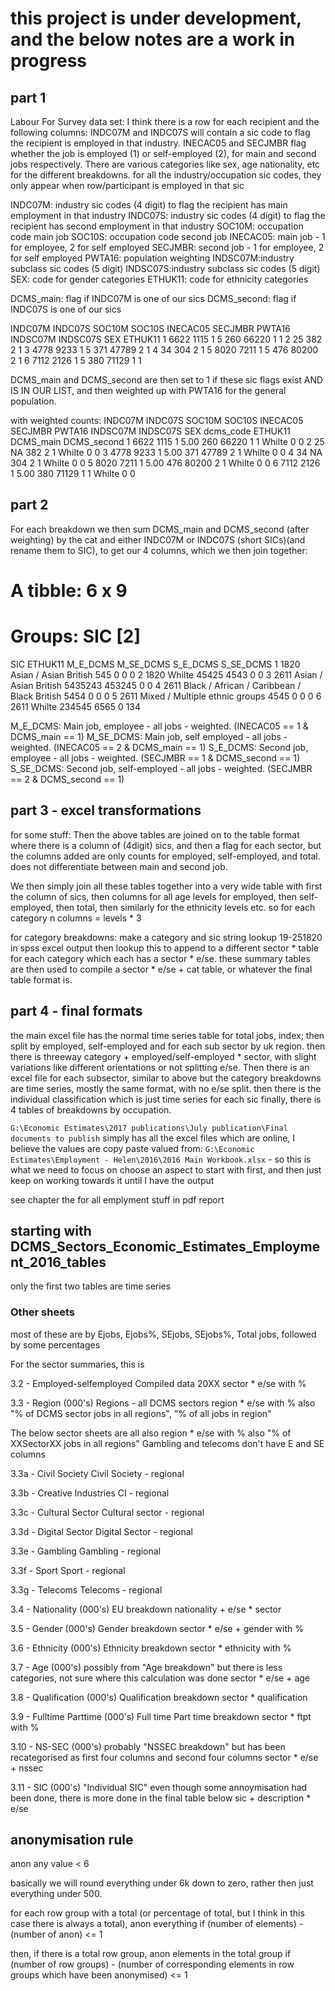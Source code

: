 # this project is under development, and the below notes are a work in progress

## part 1
Labour For Survey data set:
  I think there is a row for each recipient and the following columns:
  INDC07M and INDC07S will contain a sic code to flag the recipient is employed in that industry.
INECAC05 and SECJMBR flag whether the job is employed (1) or self-employed (2), for main and second jobs respectively.
There are various categories like sex, age nationality, etc for the different breakdowns.
for all the industry/occupation sic codes, they only appear when row/participant is employed in that sic

INDC07M: industry sic codes (4 digit) to flag the recipient has main employment in that industry
INDC07S: industry sic codes (4 digit) to flag the recipient has second employment in that industry
SOC10M: occupation code main job
SOC10S: occupation code second job
INECAC05: main job - 1 for employee, 2 for self employed
SECJMBR: second job - 1 for employee, 2 for self employed
PWTA16: population weighting
INDSC07M:industry subclass sic codes (5 digit)
INDSC07S:industry subclass sic codes (5 digit)
SEX: code for gender categories
ETHUK11: code for ethnicity categories

DCMS_main: flag if INDC07M is one of our sics
DCMS_second: flag if INDC07S is one of our sics


INDC07M   INDC07S   SOC10M    SOC10S    INECAC05  SECJMBR   PWTA16 INDSC07M  INDSC07S  SEX       ETHUK11
1 6622      <NA>      1115      <NA>      1         5            260 66220     <NA>      1         1
2 <NA>      <NA>      <NA>      <NA>      25        <NA>         382 <NA>      <NA>      2         1
3 4778      <NA>      9233      <NA>      1         5            371 47789     <NA>      2         1
4 <NA>      <NA>      <NA>      <NA>      34        <NA>         304 <NA>      <NA>      2         1
5 8020      <NA>      7211      <NA>      1         5            476 80200     <NA>      2         1
6 7112      <NA>      2126      <NA>      1         5            380 71129     <NA>      1         1

DCMS_main and DCMS_second are then set to 1 if these sic flags exist AND IS IN OUR LIST, and then weighted up with PWTA16 for the general population.

with weighted counts:
  INDC07M   INDC07S   SOC10M SOC10S INECAC05 SECJMBR PWTA16 INDSC07M INDSC07S SEX   dcms_code ETHUK11 DCMS_main DCMS_second
1 6622      <NA>      1115   <NA>   1           5.00    260 66220    <NA>     1             1 Whilte          0           0
2 <NA>      <NA>      <NA>   <NA>   25         NA       382 <NA>     <NA>     2             1 Whilte          0           0
3 4778      <NA>      9233   <NA>   1           5.00    371 47789    <NA>     2             1 Whilte          0           0
4 <NA>      <NA>      <NA>   <NA>   34         NA       304 <NA>     <NA>     2             1 Whilte          0           0
5 8020      <NA>      7211   <NA>   1           5.00    476 80200    <NA>     2             1 Whilte          0           0
6 7112      <NA>      2126   <NA>   1           5.00    380 71129    <NA>     1             1 Whilte          0           0

## part 2
For each breakdown we then sum DCMS_main and DCMS_second (after weighting) by the cat and either INDC07M or INDC07S (short SICs)(and rename them to SIC), to get our 4 columns, which we then join together:
  # A tibble: 6 x 9
  # Groups:   SIC [2]
  SIC       ETHUK11                                     M_E_DCMS M_SE_DCMS S_E_DCMS S_SE_DCMS
1 1820      Asian / Asian British                           545         0        0         0
2 1820      Whilte                                          45425      4543      0         0
3 2611      Asian / Asian British                           5435243   453245     0         0
4 2611      Black / African / Caribbean / Black British      5454         0      0         0
5 2611      Mixed / Multiple ethnic groups                   4545         0      0         0
6 2611      Whilte                                         234545       6565     0       134

M_E_DCMS: Main job, employee - all jobs - weighted. (INECAC05 == 1 & DCMS_main == 1)
M_SE_DCMS: Main job, self employed - all jobs - weighted. (INECAC05 == 2 & DCMS_main == 1)
S_E_DCMS: Second job, employee - all jobs - weighted. (SECJMBR == 1 & DCMS_second == 1)
S_SE_DCMS: Second job, self-employed - all jobs - weighted. (SECJMBR == 2 & DCMS_second == 1)


## part 3 - excel transformations
for some stuff:
  Then the above tables are joined on to the table format where there is a column of (4digit) sics, and then a flag for each sector, but the columns added are only counts for employed, self-employed, and total. does not differentiate between main and second job.

We then simply join all these tables together into a very wide table with first the column of sics, then columns for all age levels for employed, then self-employed, then total, then similarly for the ethnicity levels etc. so for each category n columns = levels * 3

for category breakdowns:
  make a category and sic string lookup 19-251820 in spss excel output then lookup this to append to a different sector \* table for each category which each has a sector \* e/se. these summary tables are then used to compile a sector \* e/se + cat table, or whatever the final table format is.


## part 4 - final formats
the main excel file has the normal time series table for total jobs, index; then split by employed, self-employed and for each sub sector by uk region. then there is threeway category + employed/self-employed * sector, with slight variations like different orientations or not splitting e/se.
Then there is an excel file for each subsector, similar to above but the category breakdowns are time series, mostly the same format, with no e/se split.
then there is the individual classification which is just time series for each sic
finally,  there is 4 tables of breakdowns by occupation.

`G:\Economic Estimates\2017 publications\July publication\Final documents to publish`
simply has all the excel files which are online, I believe the values are copy paste valued from:
  `G:\Economic Estimates\Employment - Helen\2016\2016 Main Workbook.xlsx` - so this is what we need to focus on
choose an aspect to start with first, and then just keep on working towards it until I have the output


see chapter the for all emplyment stuff in pdf report

## starting with DCMS_Sectors_Economic_Estimates_Employment_2016_tables
only the first two tables are time series

### Other sheets
most of these are by Ejobs, Ejobs%, SEjobs, SEjobs%, Total jobs, followed by some percentages

For the sector summaries, this is

3.2 - Employed-selfemployed
Compiled data 20XX
sector * e/se with %

3.3 - Region (000's)
Regions - all DCMS sectors
region * e/se with %
also "% of DCMS sector jobs in all regions",	"% of all jobs in region"


The below sector sheets are all also
region * e/se with %
also "% of XXSectorXX jobs in all regions"
Gambling and telecoms don't have E and SE columns

3.3a - Civil Society
Civil Society - regional

3.3b - Creative Industries
CI - regional

3.3c - Cultural Sector
Cultural sector - regional

3.3d - Digital Sector
Digital Sector - regional

3.3e - Gambling
Gambling - regional

3.3f - Sport
Sport - regional

3.3g - Telecoms
Telecoms - regional


3.4 - Nationality (000's)
EU breakdown
nationality + e/se * sector

3.5 - Gender (000's)
Gender breakdown
sector * e/se + gender with %

3.6 - Ethnicity (000's)
Ethnicity breakdown
sector * ethnicity with %

3.7 - Age (000's)
possibly from "Age breakdown" but there is less categories, not sure where this calculation was done
sector * e/se + age

3.8 - Qualification (000's)
Qualification breakdown
sector * qualification

3.9 - Fulltime Parttime (000's)
Full time Part time breakdown
sector * ftpt with %

3.10 - NS-SEC (000's)
probably "NSSEC breakdown" but has been recategorised as first four columns and second four columns sector * e/se + nssec

3.11 - SIC (000's)
"Individual SIC" even though some annoymisation had been done, there is more done in the final table below sic + description * e/se

## anonymisation rule
anon any value < 6

basically we will round everything under 6k down to zero, rather then just everything under 500.

for each row group with a total (or percentage of total, but I think in this case there is always a total), anon everything if (number of elements) - (number of anon) <= 1

then, if there is a total row group, anon elements in the total group if (number of row groups) - (number of corresponding elements in row groups which have been anonymised) <= 1
